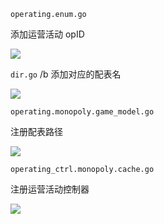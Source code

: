 
`operating.enum.go`

添加运营活动 opID

![](Pasted%20image%2020221207163427.png)

`dir.go`
/b
添加对应的配表名

![](Pasted%20image%2020221207163458.png)

`operating.monopoly.game_model.go`

注册配表路径

![](Pasted%20image%2020221207163522.png)

`operating_ctrl.monopoly.cache.go`

注册运营活动控制器

![](Pasted%20image%2020221207163538.png)